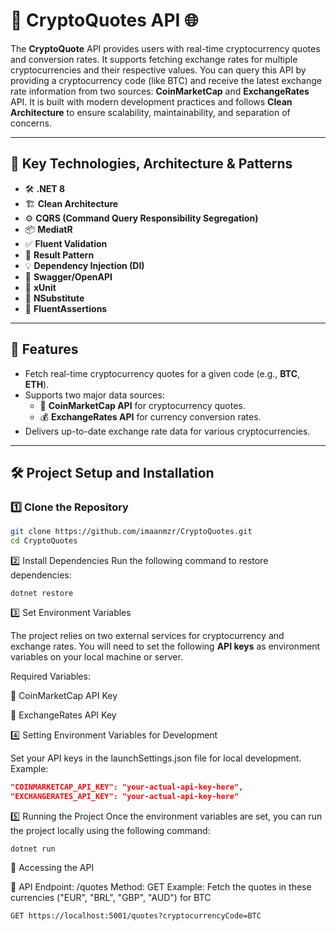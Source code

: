 # 🚀 CryptoQuotes API 🌐  

The **CryptoQuote** API provides users with real-time cryptocurrency quotes and conversion rates. It supports fetching exchange rates for multiple cryptocurrencies and their respective values. You can query this API by providing a cryptocurrency code (like BTC) and receive the latest exchange rate information from two sources: **CoinMarketCap** and **ExchangeRates** API. It is built with modern development practices and follows **Clean Architecture** to ensure scalability, maintainability, and separation of concerns.

---

## 🔑 Key Technologies, Architecture & Patterns  

- 🛠 **.NET 8**  
- 🏗 **Clean Architecture**  
- ⚙️ **CQRS (Command Query Responsibility Segregation)**  
- 📦 **MediatR**  
- ✅ **Fluent Validation**  
- 🎯 **Result Pattern**  
- 💡 **Dependency Injection (DI)**  
- 📜 **Swagger/OpenAPI**  
- 🧪 **xUnit**
- 🤖 **NSubstitute**
- 🎯 **FluentAssertions**

---

## 🌟 Features  

- Fetch real-time cryptocurrency quotes for a given code (e.g., **BTC**, **ETH**).  
- Supports two major data sources:  
  - 🔗 **CoinMarketCap API** for cryptocurrency quotes.  
  - 💰 **ExchangeRates API** for currency conversion rates.  
- Delivers up-to-date exchange rate data for various cryptocurrencies.  

---

## 🛠 Project Setup and Installation  

### 1️⃣ Clone the Repository  
```bash  
git clone https://github.com/imaanmzr/CryptoQuotes.git  
cd CryptoQuotes
```
2️⃣ Install Dependencies
Run the following command to restore dependencies:
```
dotnet restore
```
3️⃣ Set Environment Variables

The project relies on two external services for cryptocurrency and exchange rates. You will need to set the following **API keys** as environment variables on your local machine or server.

Required Variables:

🔑 CoinMarketCap API Key

🔑 ExchangeRates API Key

4️⃣ Setting Environment Variables for Development

Set your API keys in the launchSettings.json file for local development. Example:

```json
"COINMARKETCAP_API_KEY": "your-actual-api-key-here",  
"EXCHANGERATES_API_KEY": "your-actual-api-key-here"
```
5️⃣ Running the Project
Once the environment variables are set, you can run the project locally using the following command:
```
dotnet run
```

📡 Accessing the API

🎯 API Endpoint: /quotes
Method: GET
Example: Fetch the quotes in these currencies ("EUR", "BRL", "GBP", "AUD") for BTC
```
GET https://localhost:5001/quotes?cryptocurrencyCode=BTC
```
